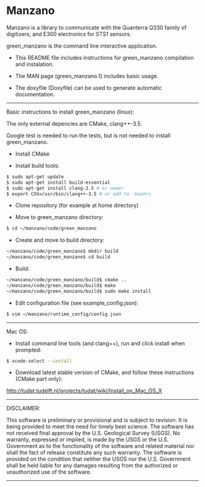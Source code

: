 **Manzano**
=======================

Manzano is a library to communicate with the Quanterra Q330 family of digitizers, and E300 electronics for STS1 sensors.

green_manzano is the command line interactive application.

* This README file includes instructions for green_manzano compilation and instalation.

* The MAN page (green_manzano.1) includes basic usage.

* The doxyfile (Doxyfile) can be used to generate automatic documentation.

---------------------------------------------------------
Basic instructions to install green_manzano (linux):

The only external depencies are CMake, clang++-3.5.

Google test is needed to run the tests, but is not needed to install green_manzano.

* Install CMake

* Install build tools:
```sh
$ sudo apt-get update
$ sudo apt-get install build-essential
$ sudo apt-get install clang-3.5 # or newer
$ export CXX=/usr/bin/clang++-3.5 # or add to .bashrc
```

* Clone repository (for example at home directory)

* Move to green_manzano directory:
```sh
$ cd ~/manzano/code/green_manzano
```
* Create and move to build directory:
```sh
~/manzano/code/green_manzano$ mkdir build
~/manzano/code/green_manzano$ cd build
```
* Build:
```sh
~/manzano/code/green_manzano/build$ cmake ..
~/manzano/code/green_manzano/build$ make
~/manzano/code/green_manzano/build$ sudo make install
```
* Edit configuration file (see example_config.json):
```sh
$ vim ~/manzano/runtime_config/config.json
```

---------------------------------------------------------
Mac OS:

* Install command line tools (and clang++), run and click install when prompted:
```sh
$ xcode-select --install
```
* Download latest stable version of CMake, and follow these instructions
(CMake part only):

http://tudat.tudelft.nl/projects/tudat/wiki/Install_on_Mac_OS_X


---------------------------------------------------------
DISCLAIMER:

This software is preliminary or provisional and is subject to revision. It is being provided to meet the need for timely best science. The software has not received final approval by the U.S. Geological Survey (USGS). No warranty, expressed or implied, is made by the USGS or the U.S. Government as to the functionality of the software and related material nor shall the fact of release constitute any such warranty. The software is provided on the condition that neither the USGS nor the U.S. Government shall be held liable for any damages resulting from the authorized or unauthorized use of the software.

---------------------------------------------------------
